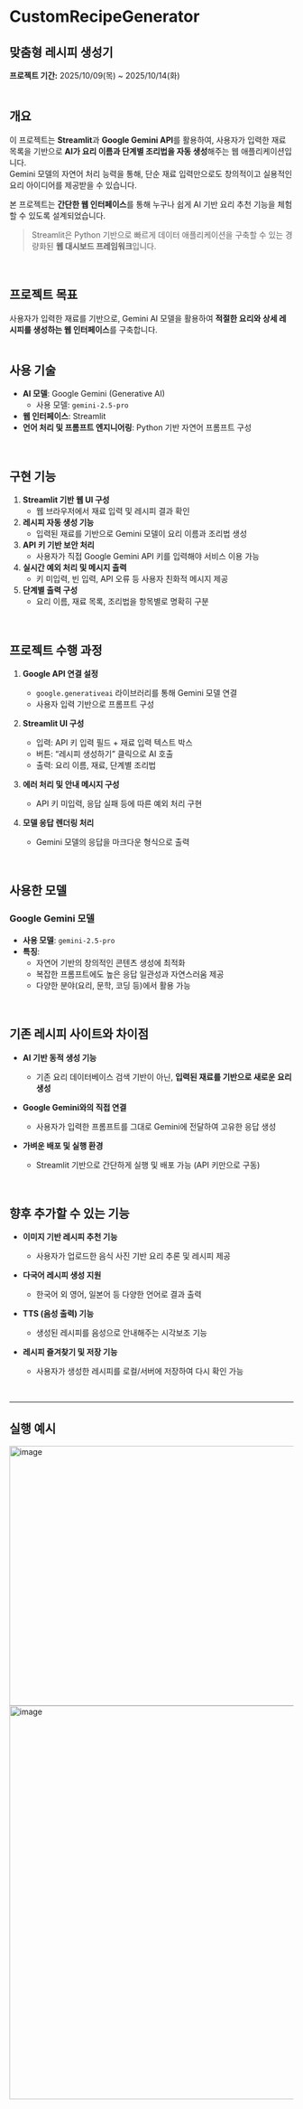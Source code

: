 # CustomRecipeGenerator  
## 맞춤형 레시피 생성기  
**프로젝트 기간:** 2025/10/09(목) ~ 2025/10/14(화)  
<br/>

## 개요  
이 프로젝트는 **Streamlit**과 **Google Gemini API**를 활용하여, 사용자가 입력한 재료 목록을 기반으로 **AI가 요리 이름과 단계별 조리법을 자동 생성**해주는 웹 애플리케이션입니다.  
Gemini 모델의 자연어 처리 능력을 통해, 단순 재료 입력만으로도 창의적이고 실용적인 요리 아이디어를 제공받을 수 있습니다.

본 프로젝트는 **간단한 웹 인터페이스**를 통해 누구나 쉽게 AI 기반 요리 추천 기능을 체험할 수 있도록 설계되었습니다.  
> Streamlit은 Python 기반으로 빠르게 데이터 애플리케이션을 구축할 수 있는 경량화된 **웹 대시보드 프레임워크**입니다.

<br/>

## 프로젝트 목표  
사용자가 입력한 재료를 기반으로, Gemini AI 모델을 활용하여 **적절한 요리와 상세 레시피를 생성하는 웹 인터페이스**를 구축합니다.  
<br/>

## 사용 기술  
- **AI 모델**: Google Gemini (Generative AI)  
  - 사용 모델: `gemini-2.5-pro`  
- **웹 인터페이스**: Streamlit  
- **언어 처리 및 프롬프트 엔지니어링**: Python 기반 자연어 프롬프트 구성  
<br/>

## 구현 기능  
1. **Streamlit 기반 웹 UI 구성**  
   - 웹 브라우저에서 재료 입력 및 레시피 결과 확인  
2. **레시피 자동 생성 기능**  
   - 입력된 재료를 기반으로 Gemini 모델이 요리 이름과 조리법 생성  
3. **API 키 기반 보안 처리**  
   - 사용자가 직접 Google Gemini API 키를 입력해야 서비스 이용 가능  
4. **실시간 예외 처리 및 메시지 출력**  
   - 키 미입력, 빈 입력, API 오류 등 사용자 친화적 메시지 제공  
5. **단계별 출력 구성**  
   - 요리 이름, 재료 목록, 조리법을 항목별로 명확히 구분  
<br/>

## 프로젝트 수행 과정  
1. **Google API 연결 설정**  
   - `google.generativeai` 라이브러리를 통해 Gemini 모델 연결  
   - 사용자 입력 기반으로 프롬프트 구성  

2. **Streamlit UI 구성**  
   - 입력: API 키 입력 필드 + 재료 입력 텍스트 박스  
   - 버튼: “레시피 생성하기” 클릭으로 AI 호출  
   - 출력: 요리 이름, 재료, 단계별 조리법  

3. **에러 처리 및 안내 메시지 구성**  
   - API 키 미입력, 응답 실패 등에 따른 예외 처리 구현  

4. **모델 응답 렌더링 처리**  
   - Gemini 모델의 응답을 마크다운 형식으로 출력  
<br/>

## 사용한 모델  
### Google Gemini 모델  
- **사용 모델**: `gemini-2.5-pro`  
- **특징**:  
  - 자연어 기반의 창의적인 콘텐츠 생성에 최적화  
  - 복잡한 프롬프트에도 높은 응답 일관성과 자연스러움 제공  
  - 다양한 분야(요리, 문학, 코딩 등)에서 활용 가능  
<br/>

## 기존 레시피 사이트와 차이점  
- **AI 기반 동적 생성 기능**  
  - 기존 요리 데이터베이스 검색 기반이 아닌, **입력된 재료를 기반으로 새로운 요리 생성**  

- **Google Gemini와의 직접 연결**  
  - 사용자가 입력한 프롬프트를 그대로 Gemini에 전달하여 고유한 응답 생성  

- **가벼운 배포 및 실행 환경**  
  - Streamlit 기반으로 간단하게 실행 및 배포 가능 (API 키만으로 구동)  
<br/>

## 향후 추가할 수 있는 기능  
- **이미지 기반 레시피 추천 기능**  
  - 사용자가 업로드한 음식 사진 기반 요리 추론 및 레시피 제공  

- **다국어 레시피 생성 지원**  
  - 한국어 외 영어, 일본어 등 다양한 언어로 결과 출력  

- **TTS (음성 출력) 기능**  
  - 생성된 레시피를 음성으로 안내해주는 시각보조 기능  

- **레시피 즐겨찾기 및 저장 기능**  
  - 사용자가 생성한 레시피를 로컬/서버에 저장하여 다시 확인 가능  
<br/>

---

## 실행 예시  

<img width="797" height="460" alt="image" src="https://github.com/user-attachments/assets/3eefc879-2118-4dfa-9f73-f758a09b4e9e" />
<img width="797" height="697" alt="image" src="https://github.com/user-attachments/assets/ae6852c7-36a3-4884-9c98-7dd00553c5a8" />
